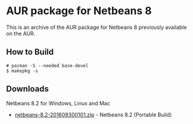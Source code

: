 # AUR package for Netbeans 8

This is an archive of the AUR package for Netbeans 8
previously available on the AUR.

## How to Build
```
# pacman -S --needed base-devel
$ makepkg -s
```

## Downloads

Netbeans 8.2 for Windows, Linux and Mac
- [netbeans-8.2-201609300101.zip](https://github.com/arvl130/aurpkg-netbeans8/releases/download/archived-files/netbeans-8.2-201609300101.zip) - Netbeans 8.2 (Portable Build)
